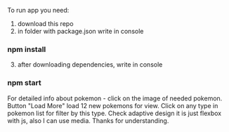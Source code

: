To run app you need:
 1) download this repo
 2) in folder with package.json write in console 
 ### npm install
 3) after downloading dependencies, write in console
 ### npm start
 
For detailed info about pokemon - click on the image of needed pokemon.
Button "Load More" load 12 new pokemons for view.
Click on any type in pokemon list for filter by this type.
Check adaptive design it is just flexbox with js, also I can use media.
Thanks for understanding.
